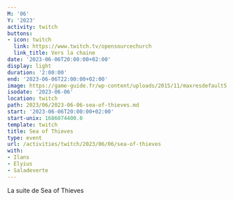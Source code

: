```yaml
---
M: '06'
Y: '2023'
activity: twitch
buttons:
- icon: twitch
  link: https://www.twitch.tv/opensourcechurch
  link_title: Vers la chaine
date: '2023-06-06T20:00:00+02:00'
display: light
duration: '2:00:00'
end: '2023-06-06T22:00:00+02:00'
image: https://game-guide.fr/wp-content/uploads/2015/11/maxresdefault5.jpg
isodate: '2023-06-06'
location: twitch
path: 2023/06/2023-06-06-sea-of-thieves.md
start: '2023-06-06T20:00:00+02:00'
start-unix: 1686074400.0
template: twitch
title: Sea of Thieves
type: event
url: /activities/twitch/2023/06/06/sea-of-thieves
with:
- Ilans
- Elyius
- Saladeverte
---
```

La suite de Sea of Thieves